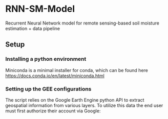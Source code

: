 # RNN-SM-Model
Recurrent Neural Network model for remote sensing-based soil moisture estimation + data pipeline

## Setup

### Installing a python environment
Miniconda is a minimal installer for conda, which can be found here <https://docs.conda.io/en/latest/miniconda.html>

### Setting up the GEE configurations
The script relies on the Google Earth Engine python API to extract geospatial information from various layers. To utilize this data the end user must first authorize their account via Google:

